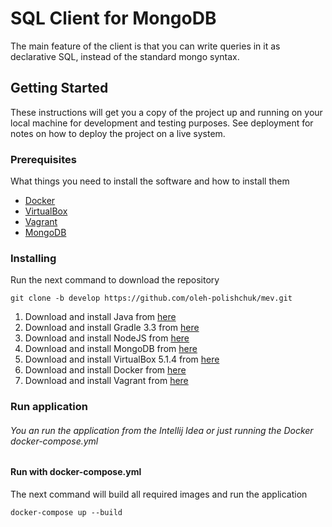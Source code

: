 # SQL Client for MongoDB

The main feature of the client is that you can write queries in it as declarative SQL, instead of the standard mongo syntax.

## Getting Started

These instructions will get you a copy of the project up and running on your local machine for development and testing purposes. See deployment for notes on how to deploy the project on a live system.

### Prerequisites

What things you need to install the software and how to install them

- [Docker](https://store.docker.com/editions/community/docker-ce-desktop-windows)
- [VirtualBox](https://www.virtualbox.org/wiki/Downloads)
- [Vagrant](https://www.vagrantup.com/downloads.html)
- [MongoDB](https://docs.mongodb.com/manual/tutorial/install-mongodb-on-windows/)

### Installing

Run the next command to download the repository 

```
git clone -b develop https://github.com/oleh-polishchuk/mev.git
```

1. Download and install Java from [here](http://www.oracle.com/technetwork/java/javase/downloads/jdk8-downloads-2133151.html)
1. Download and install Gradle 3.3 from [here](https://services.gradle.org/distributions/gradle-3.3-all.zip)
2. Download and install NodeJS from [here](https://nodejs.org/dist/v6.11.0/node-v6.11.0-x64.msi)
2. Download and install MongoDB from [here](https://www.mongodb.com/dr/fastdl.mongodb.org/win32/mongodb-win32-x86_64-2008plus-ssl-3.4.5-signed.msi/download)
2. Download and install VirtualBox 5.1.4 from [here](http://download.virtualbox.org/virtualbox/5.1.4/VirtualBox-5.1.4-110228-Win.exe)
2. Download and install Docker from [here](https://download.docker.com/win/stable/InstallDocker.msi)
2. Download and install Vagrant from [here](https://releases.hashicorp.com/vagrant/1.9.6/vagrant_1.9.6_x86_64.msi?_ga=2.211839313.476271233.1499063593-471280060.1499063593)

### Run application

###### You an run the application from the *Intellij Idea* or just running the Docker *docker-compose.yml*

#### Run with docker-compose.yml

The next command will build all required images and run the application

```
docker-compose up --build
```
